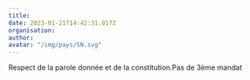 ```yaml
---
title: 
date: 2023-01-21T14:42:31.017Z
organisation: 
author: 
avatar: "/img/pays/SN.svg"
---
```


Respect de la parole donnée et de la constitution.Pas de 3ème mandat